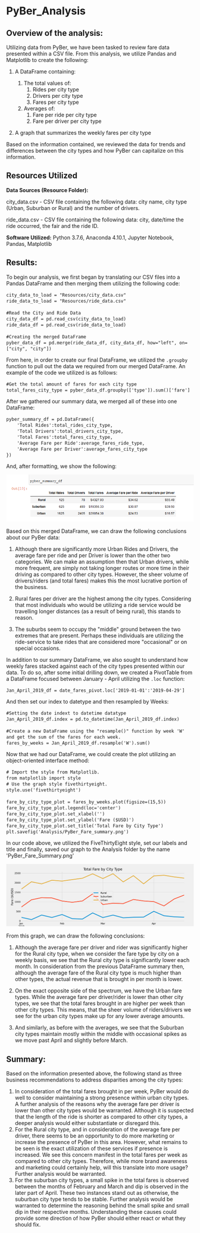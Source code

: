 # PyBer_Analysis

## Overview of the analysis:

Utilizing data from PyBer, we have been tasked to review fare data presented within a CSV file. From this analysis, we utilize Pandas and Matplotlib to create the following:

1) A DataFrame containing:
    1) The total values of:
        1) Rides per city type
        2) Drivers per city type
        3) Fares per city type
    2) Averages of:
        1) Fare per ride per city type
        2) Fare per driver per city type

2) A graph that summarizes the weekly fares per city type

Based on the information contained, we reviewed the data for trends and differences between the city types and how PyBer can capitalize on this information. 

## Resources Utilized

**Data Sources (Resource Folder):**

city_data.csv - CSV file containing the following data: city name, city type (Urban, Suburban or Rural) and the number of drivers. 

ride_data.csv - CSV file containing the following data: city, date/time the ride occurred, the fair and the ride ID. 

**Software Utilized:** Python 3.7.6, Anaconda 4.10.1, Jupyter Notebook, Pandas, Matplotlib

## Results:

To begin our analysis, we first began by translating our CSV files into a Pandas DataFrame and then merging them utilizing the following code:

```
city_data_to_load = "Resources/city_data.csv"
ride_data_to_load = "Resources/ride_data.csv"

#Read the City and Ride Data
city_data_df = pd.read_csv(city_data_to_load)
ride_data_df = pd.read_csv(ride_data_to_load)

#Creating the merged DataFrame
pyber_data_df = pd.merge(ride_data_df, city_data_df, how="left", on=["city", "city"])
```
From here, in order to create our final DataFrame, we utilized the ```.groupby``` function to pull out the data we required from our merged DataFrame. An example of the code we utilized is as follows:

```
#Get the total amount of fares for each city type
total_fares_city_type = pyber_data_df.groupby(['type']).sum()['fare']
```

After we gathered our summary data, we merged all of these into one DataFrame:

```
pyber_summary_df = pd.DataFrame({
    'Total Rides':total_rides_city_type,
    'Total Drivers':total_drivers_city_type,
    'Total Fares':total_fares_city_type,
    'Average Fare per Ride':average_fares_ride_type,
    'Average Fare per Driver':average_fares_city_type
})

```
And, after formatting, we show the following:

![](https://github.com/jo-robles/PyBer_Analysis/blob/ea391ace40e3e607c139bd2dd6405dad62e86c72/Analysis/PyBer_summary.PNG)

Based on this merged DataFrame, we can draw the following conclusions about our PyBer data:

1) Although there are significantly more Urban Rides and Drivers, the average fare per ride and per Driver is lower than the other two categories. We can make an assumption then that Urban drivers, while more frequent, are simply not taking longer routes or more time in their driving as compared to other city types. However, the sheer volume of drivers/riders (and total fares) makes this the most lucrative portion of the business.

2) Rural fares per driver are the highest among the city types. Considering that most individuals who would be utilizing a ride service would be travelling longer distances (as a result of being rural), this stands to reason. 

3. The suburbs seem to occupy the "middle" ground between the two extremes that are present. Perhaps these individuals are utilizing the ride-service to take rides that are considered more "occasional" or on special occasions. 

In addition to our summary DataFrame, we also sought to understand how weekly fares stacked against each of the city types presented within our data. To do so, after some initial drilling down, we created a PivotTable from a DataFrame focused between January - April utilizing the ```.loc``` function:

```
Jan_April_2019_df = date_fares_pivot.loc['2019-01-01':'2019-04-29']
```

And then set our index to datetype and then resampled by Weeks:

```
#Setting the date indext to datetime datatype
Jan_April_2019_df.index = pd.to_datetime(Jan_April_2019_df.index)

#Create a new DataFrame using the "resample()" function by week 'W' and get the sum of the fares for each week.
fares_by_weeks = Jan_April_2019_df.resample('W').sum()
```

Now that we had our DataFrame, we could create the plot utilizing an object-oriented interface method:

```
# Import the style from Matplotlib.
from matplotlib import style
# Use the graph style fivethirtyeight.
style.use('fivethirtyeight')

fare_by_city_type_plot = fares_by_weeks.plot(figsize=(15,5))
fare_by_city_type_plot.legend(loc='center')
fare_by_city_type_plot.set_xlabel('')
fare_by_city_type_plot.set_ylabel('Fare ($USD)')
fare_by_city_type_plot.set_title('Total Fare by City Type')
plt.savefig('Analysis/PyBer_Fare_summary.png')
```

In our code above, we utilized the FiveThirtyEight style, set our labels and title and finally, saved our graph to the Analysis folder by the name 'PyBer_Fare_Summary.png'

![](https://github.com/jo-robles/PyBer_Analysis/blob/ea391ace40e3e607c139bd2dd6405dad62e86c72/Analysis/PyBer_fare_summary.png)

From this graph, we can draw the following conclusions:

1) Although the average fare per driver and rider was significantly higher for the Rural city type, when we consider the fare type by city on a weekly basis, we see that the Rural city type is significantly lower each month. In consideration from the previous DataFrame summary then, although the average fare of the Rural city type is much higher than other types, the actual revenue that is brought in per month is lower. 

2) On the exact opposite side of the spectrum, we have the Urban fare types. While the average fare per driver/rider is lower than other city types, we see that the total fares brought in are higher per week than other city types. This means, that the sheer volume of riders/drivers we see for the urban city types make up for any lower average amounts.

3) And similarly, as before with the averages, we see that the Suburban city types maintain mostly within the middle with occasional spikes as we move past April and slightly before March.

## Summary:

Based on the information presented above, the following stand as three business recommendations to address disparities among the city types:

1) In consideration of the total fares brought in per week, PyBer would do well to consider maintaining a strong presence within urban city types. A further analysis of the reasons why the average fare per driver is lower than other city types would be warranted. Although it is suspected that the length of the ride is shorter as compared to other city types, a deeper analysis would either substantiate or disregard this.  
2) For the Rural city type, and in consideration of the average fare per driver, there seems to be an opportunity to do more marketing or increase the presence of PyBer in this area. However, what remains to be seen is the exact utilization of these services if presence is increased. We see this concern manifest in the total fares per week as compared to other city types. Therefore, while more brand awareness and marketing could certainly help, will this translate into more usage? Further analysis would be warranted. 
3) For the suburban city types, a small spike in the total fares is observed between the months of February and March and dip is observed in the later part of April. These two instances stand out as otherwise, the suburban city type tends to be stable. Further analysis would be warranted to determine the reasoning behind the small spike and small dip in their respective months. Understanding these causes could provide some direction of how PyBer should either react or what they should fix.
